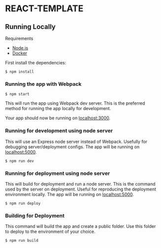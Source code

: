 
# __REACT-TEMPLATE__

## Running Locally

Requirements

* [Node.js](https://nodejs.org/)
* [Docker](https://www.docker.com/)

First install the dependencies:

```
$ npm install
```

### Running the app with Webpack
```
$ npm start
```

This will run the app using Webpack dev server.  This is the preferred method for running the app locally for development.

Your app should now be running on [localhost:3000](http://localhost:3000/).


### Running for development using node server
This will use an Express node server instead of Webpack.  Usefully for debugging server/deployment configs.  The app will be running on [localhost:5000](http://localhost:5000/).

```
$ npm run dev
```

### Running for deployment using node server
This will build for deployment and run a node server.  This is the command used by the server on deployment.  Useful for reproducing the deployment environment locally.  The app will be running on [localhost:5000](http://localhost:5000/).

```
$ npm run deploy
```



### Building for Deployment
This command will build the app and create a public folder.  Use this folder to deploy to the environment of your choice.
```
$ npm run build
```

